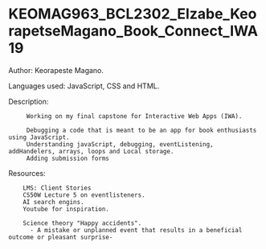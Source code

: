 # KEOMAG963_BCL2302_Elzabe_KeorapetseMagano_Book_Connect_IWA19

Author: Keorapeste Magano.

Languages used: JavaScript, CSS and HTML.

Description:

         Working on my final capstone for Interactive Web Apps (IWA).

         Debugging a code that is meant to be an app for book enthusiasts using JavaScript.
         Understanding javaScript, debugging, eventListening, addHandelers, arrays, loops and Local storage. 
         Adding submission forms 
Resources:

        LMS: Client Stories 
        CS50W Lecture 5 on eventlisteners.
        AI search engins. 
        Youtube for inspiration.
        
        Science theory "Happy accidents".
          - A mistake or unplanned event that results in a beneficial outcome or pleasant surprise- 

